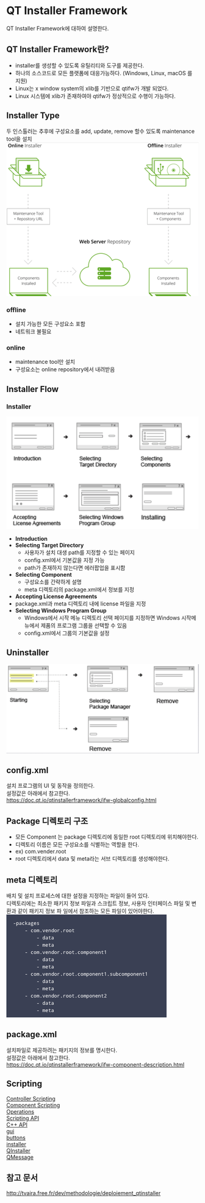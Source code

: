 # QT Installer Framework
QT Installer Framework에 대하여 설명한다.

## QT Installer Framework란?
- installer를 생성할 수 있도록 유틸리티와 도구를 제공한다.
- 하나의 소스코드로 모든 플랫폼에 대응가능하다. (Windows, Linux, macOS 를 지원)
- Linux는 x window system의 xlib를 기반으로 qtifw가 개발 되었다.
- Linux 시스템에 xlib가 존재하여야 qtifw가 정상적으로 수행이 가능하다.

## Installer Type
두 인스톨러는 추후에 구성요소를 add, update, remove 할수 있도록 maintenance tool을 설치
![](./images/qtif-arch.png)

### offline
- 설치 가능한 모든 구성요소 포함
- 네트워크 불필요

### online
- maintenance tool만 설치
- 구성요소는 online repository에서 내려받음

## Installer Flow
### Installer
![](./images/installer-flow.png)

- **Introduction**
- **Selecting Target Directory**
  - 사용자가 설치 대생 path를 지정할 수 있는 페이지
  - config.xml에서 기본값을 지정 가능
  - path가 존재하지 않는다면 에러팝업을 표시함
- **Selecting Component**
  - 구성요소를 간략하게 설명
  - meta 디렉토리의 package.xml에서 정보를 지정
- **Accepting License Agreements**
-   package.xml과 meta 디렉토리 내에 license 파일을 지정
- **Selecting Windows Program Group**
  - Windows에서 시작 메뉴 디렉토리 선택 페이지를 지정하면 Windows 시작메뉴에서 제품의 프로그램 그룹을 선택할 수 있음
  - config.xml에서 그룹의 기본값을 설정

## Uninstaller
![](./images/uninstaller-flow.png)

## config.xml
설치 프로그램의 UI 및 동작을 정의한다.   
설정값은 아래에서 참고한다.   
https://doc.qt.io/qtinstallerframework/ifw-globalconfig.html

## Package 디렉토리 구조
- 모든 Component 는 package 디렉토리에 동일한 root 디렉토리에 위치해야한다.
- 디렉토리 이름은 모든 구성요소를 식별하는 역할을 한다.
- ex) com.vender.root
- root 디렉토리에서 data 및 meta라는 서브 디렉토리를 생성해야한다.

## meta 디렉토리
배치 및 설치 프로세스에 대한 설정을 지정하는 파일이 들어 있다.   
디렉토리에는 최소한 패키지 정보 파일과 스크립트 정보, 사용자 인터페이스 파일 및 변환과 같이 패키지 정보 파 일에서 참조하는 모든 파일이 있어야한다.   
![](./images/meta-directory-structure.png)

## package.xml
설치파일로 제공하려는 패키지의 정보를 명시한다.   
설정값은 아래에서 참고한다.   
https://doc.qt.io/qtinstallerframework/ifw-component-description.html

## Scripting
[Controller Scripting](http://doc.qt.io/qtinstallerframework/noninteractive.html)   
[Component Scripting](http://doc.qt.io/qtinstallerframework/scripting.html)   
[Operations](http://doc.qt.io/qtinstallerframework/operations.html)   
[Scripting API](http://doc.qt.io/qtinstallerframework/scripting-qmlmodule.html)   
[C++ API](http://doc.qt.io/qtinstallerframework/ifw-cpp-classes.html)   
[gui](http://doc.qt.io/qtinstallerframework/scripting-gui.html)   
[buttons](http://doc.qt.io/qtinstallerframework/scripting-buttons.html)   
[installer](http://doc.qt.io/qtinstallerframework/scripting-installer.html)   
[QInstaller](http://doc.qt.io/qtinstallerframework/scripting-qinstaller.html)   
[QMessage](http://doc.qt.io/qtinstallerframework/scripting-qmessagebox.html#warning-method)   

## 참고 문서

http://tvaira.free.fr/dev/methodologie/deploiement_qtinstaller